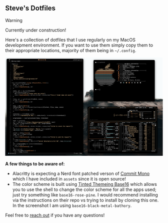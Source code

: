 ## Steve's Dotfiles

> [!WARNING]
> Currently under construction!

Here's a collection of dotfiles that I use regularly on my MacOS development environment. If you want to use them simply copy them to their appropriate locations, majority of them being in `~/.config`.

![screenshot](https://github.com/stevedylandev/dotfiles/blob/5230b7f924e3bb30ef477d99af6bc2f41cd7bce6/assets/screenshot.png)

**A few things to be aware of:**

- Alacritty is expecting a Nerd font patched verson of [Commit Mono](https://commitmono.com/) which I have included in `assets` since it is open source!
- The color scheme is built using [Tinted Themeing Base16](https://github.com/tinted-theming/base16-shell) which allows you to use the shell to change the color scheme for all the apps used; just try something like `base16-rose-pine`. I would recommend installing via the instructions on their repo vs trying to install by cloning this one. In the screenshot I am using `base16-black-metal-bathory`.

Feel free to [reach out](mailto:hello@stevedylan.dev) if you have any questions!
